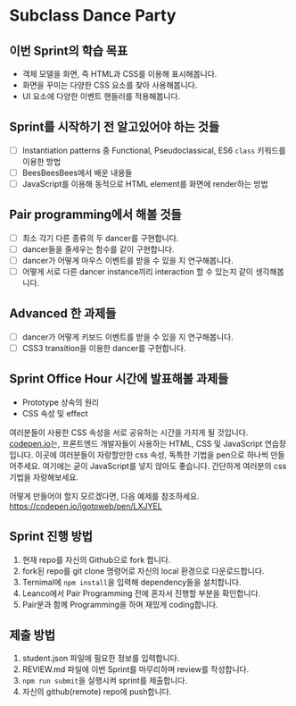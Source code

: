 # Subclass Dance Party

## 이번 Sprint의 학습 목표

- 객체 모델을 화면, 즉 HTML과 CSS를 이용해 표시해봅니다.
- 화면을 꾸미는 다양한 CSS 요소를 찾아 사용해봅니다.
- UI 요소에 다양한 이벤트 핸들러를 적용해봅니다.

## Sprint를 시작하기 전 알고있어야 하는 것들

- [ ] Instantiation patterns 중 Functional, Pseudoclassical, ES6 `class` 키워드를 이용한 방법
- [ ] BeesBeesBees에서 배운 내용들
- [ ] JavaScript를 이용해 동적으로 HTML element를 화면에 render하는 방법

## Pair programming에서 해볼 것들

- [ ] 최소 각기 다른 종류의 두 dancer를 구현합니다.
- [ ] dancer들을 줄세우는 함수를 같이 구현합니다.
- [ ] dancer가 어떻게 마우스 이벤트를 받을 수 있을 지 연구해봅니다.
- [ ] 어떻게 서로 다른 dancer instance끼리 interaction 할 수 있는지 같이 생각해봅니다.

## Advanced 한 과제들

- [ ] dancer가 어떻게 키보드 이벤트를 받을 수 있을 지 연구해봅니다.
- [ ] CSS3 transition을 이용한 dancer를 구현합니다.

## Sprint Office Hour 시간에 발표해볼 과제들

- Prototype 상속의 원리
- CSS 속성 및 effect

여러분들이 사용한 CSS 속성을 서로 공유하는 시간을 가지게 될 것입니다. [codepen.io](https://codepen.io/)는, 프론트엔드 개발자들이 사용하는 HTML, CSS 및 JavaScript 연습장입니다. 이곳에 여러분들이 자랑할만한 css 속성, 독특한 기법을 pen으로 하나씩 만들어주세요. 여기에는 굳이 JavaScript를 넣지 않아도 좋습니다. 간단하게 여러분의 css 기법을 자랑해보세요.

어떻게 만들어야 할지 모르겠다면, 다음 예제를 참조하세요. https://codepen.io/igotoweb/pen/LXJYEL

## Sprint 진행 방법

1. 현재 repo를 자신의 Github으로 fork 합니다.
2. fork된 repo를 git clone 명령어로 자신의 local 환경으로 다운로드합니다.
3. Ternimal에 `npm install`을 입력해 dependency들을 설치합니다.
4. Leanco에서 Pair Programming 전에 혼자서 진행할 부분을 확인합니다.
5. Pair분과 함께 Programming을 하며 재밌게 coding합니다.

## 제출 방법

1. student.json 파일에 필요한 정보를 입력합니다.
2. REVIEW.md 파일에 이번 Sprint를 마무리하며 review를 작성합니다.
3. `npm run submit`을 실행시켜 sprint를 제출합니다.
4. 자신의 github(remote) repo에 push합니다.